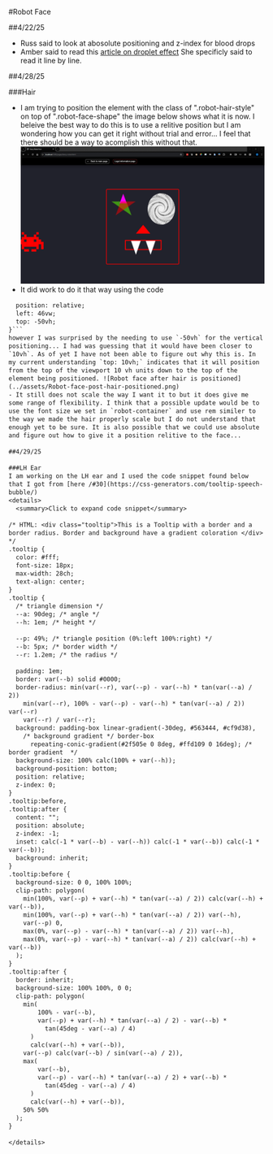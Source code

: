 #Robot Face

##4/22/25
- Russ said to look at abosolute positioning and z-index for blood drops
- Amber said to read this [article on droplet effect](https://deothemes.com/css-animated-rain-drop-effect/) She specificly said to read it line by line.

##4/28/25

###Hair
- I am trying to position the element with the class of ".robot-hair-style" on top of ".robot-face-shape" the image below shows what it is now. I beleive the best way to do this is to use a relitive position but I am wondering how you can get it right without trial and error... I feel that there should be a way to acomplish this without that. ![Robot face befor hair is moved](../assets/Robot-face-pre-hair-positioned.png)
- It did work to do it that way using the code 
```.robot-hair-style {
  position: relative;
  left: 46vw;
  top: -50vh;
}```
however I was surprised by the needing to use `-50vh` for the vertical positioning... I had was guessing that it would have been closer to `10vh`. As of yet I have not been able to figure out why this is. In my current understanding `top: 10vh;` indicates that it will position from the top of the viewport 10 vh units down to the top of the element being positioned. ![Robot face after hair is positioned](../assets/Robot-face-post-hair-positioned.png)
- It still does not scale the way I want it to but it does give me some range of flexibility. I think that a possible update would be to use the font size we set in `robot-container` and use rem similer to the way we made the hair properly scale but I do not understand that enough yet to be sure. It is also possible that we could use absolute and figure out how to give it a position relitive to the face... 

##4/29/25

###LH Ear
I am working on the LH ear and I used the code snippet found below that I got from [here /#30](https://css-generators.com/tooltip-speech-bubble/)
<details>
  <summary>Click to expand code snippet</summary>

/* HTML: <div class="tooltip">This is a Tooltip with a border and a border radius. Border and background have a gradient coloration </div> */
.tooltip {
  color: #fff;
  font-size: 18px;
  max-width: 28ch;
  text-align: center;
}
.tooltip {
  /* triangle dimension */
  --a: 90deg; /* angle */
  --h: 1em; /* height */

  --p: 49%; /* triangle position (0%:left 100%:right) */
  --b: 5px; /* border width */
  --r: 1.2em; /* the radius */

  padding: 1em;
  border: var(--b) solid #0000;
  border-radius: min(var(--r), var(--p) - var(--h) * tan(var(--a) / 2))
    min(var(--r), 100% - var(--p) - var(--h) * tan(var(--a) / 2)) var(--r)
    var(--r) / var(--r);
  background: padding-box linear-gradient(-30deg, #563444, #cf9d38),
    /* background gradient */ border-box
      repeating-conic-gradient(#2f505e 0 8deg, #ffd109 0 16deg); /* border gradient  */
  background-size: 100% calc(100% + var(--h));
  background-position: bottom;
  position: relative;
  z-index: 0;
}
.tooltip:before,
.tooltip:after {
  content: "";
  position: absolute;
  z-index: -1;
  inset: calc(-1 * var(--b) - var(--h)) calc(-1 * var(--b)) calc(-1 * var(--b));
  background: inherit;
}
.tooltip:before {
  background-size: 0 0, 100% 100%;
  clip-path: polygon(
    min(100%, var(--p) + var(--h) * tan(var(--a) / 2)) calc(var(--h) + var(--b)),
    min(100%, var(--p) + var(--h) * tan(var(--a) / 2)) var(--h),
    var(--p) 0,
    max(0%, var(--p) - var(--h) * tan(var(--a) / 2)) var(--h),
    max(0%, var(--p) - var(--h) * tan(var(--a) / 2)) calc(var(--h) + var(--b))
  );
}
.tooltip:after {
  border: inherit;
  background-size: 100% 100%, 0 0;
  clip-path: polygon(
    min(
        100% - var(--b),
        var(--p) + var(--h) * tan(var(--a) / 2) - var(--b) *
          tan(45deg - var(--a) / 4)
      )
      calc(var(--h) + var(--b)),
    var(--p) calc(var(--b) / sin(var(--a) / 2)),
    max(
        var(--b),
        var(--p) - var(--h) * tan(var(--a) / 2) + var(--b) *
          tan(45deg - var(--a) / 4)
      )
      calc(var(--h) + var(--b)),
    50% 50%
  );
}

</details>


